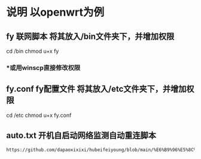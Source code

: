 说明 以openwrt为例
===========================

## fy 联网脚本 将其放入/bin文件夹下，并增加权限
  cd /bin   chmod u+x fy
### *或用winscp直接修改权限

## fy.conf fy配置文件 将其放入/etc文件夹下，并增加权限
  cd /etc   chmod u+x fy.conf

## auto.txt 开机自启动网络监测自动重连脚本

```
https://github.com/dapaoxixixi/hubeifeiyoung/blob/main/%E6%B9%96%E5%8C%97%E9%A3%9Eyoung/1.png
```
